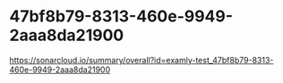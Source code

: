 # 47bf8b79-8313-460e-9949-2aaa8da21900
https://sonarcloud.io/summary/overall?id=examly-test_47bf8b79-8313-460e-9949-2aaa8da21900
